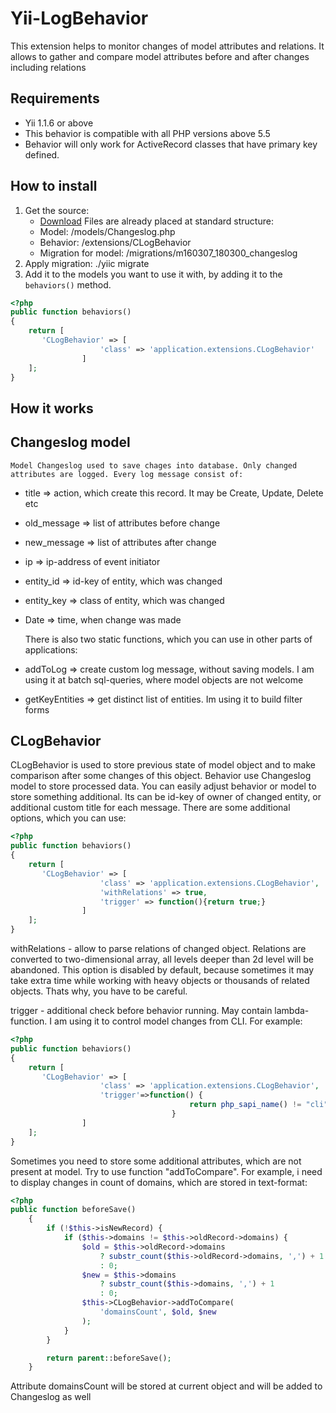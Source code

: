 # Yii-LogBehavior

This extension helps to monitor changes of model attributes and relations. It allows to gather and compare model attributes before and after changes including relations

## Requirements

* Yii 1.1.6 or above
* This behavior is compatible with all PHP versions above 5.5
* Behavior will only work for ActiveRecord classes that have primary key defined.

## How to install

1. Get the source:
   * [Download](https://github.com/hagen1778/Yii-LogBehavior) 
   Files are already placed at standard structure:
   * Model: /models/Changeslog.php
   * Behavior: /extensions/CLogBehavior
   * Migration for model: /migrations/m160307_180300_changeslog
2. Apply migration: ./yiic migrate
3. Add it to the models you want to use it with, by adding it to the `behaviors()` method.

~~~php
<?php
public function behaviors()
{
    return [
       'CLogBehavior' => [
       				'class' => 'application.extensions.CLogBehavior'
       			]
    ];
}
~~~


## How it works
## Changeslog model

    Model Changeslog used to save chages into database. Only changed attributes are logged. Every log message consist of:
* title => action, which create this record. It may be Create, Update, Delete etc
* old_message => list of attributes before change
* new_message => list of attributes after change
* ip => ip-address of event initiator
* entity_id => id-key of entity, which was changed
* entity_key => class of entity, which was changed
* Date => time, when change was made

    There is also two static functions, which you can use in other parts of applications:
* addToLog => create custom log message, without saving models. I am using it at batch sql-queries, where model objects are not welcome
* getKeyEntities => get distinct list of entities. Im using it to build filter forms
    
    
## CLogBehavior

CLogBehavior is used to store previous state of model object and to make comparison after some changes of this object.
Behavior use Changeslog model to store processed data. 
You can easily adjust behavior or model to store something additional. Its can be id-key of owner of changed entity, or additional custom title for each message.
There are some additional options, which you can use:

~~~php
<?php
public function behaviors()
{
    return [
       'CLogBehavior' => [
       				'class' => 'application.extensions.CLogBehavior',
       				'withRelations' => true,
       				'trigger' => function(){return true;}
       			]
    ];
}
~~~
withRelations - allow to parse relations of changed object. Relations are converted to two-dimensional array, all levels deeper than 2d level will be abandoned. 
This option is disabled by default, because sometimes it may take extra time while working with heavy objects or thousands of related objects. Thats why, you have to be careful.

trigger - additional check before behavior running. May contain lambda-function. I am using it to control model changes from CLI. For example:
~~~php
<?php
public function behaviors()
{
    return [
       'CLogBehavior' => [
       				'class' => 'application.extensions.CLogBehavior',
       				'trigger'=>function() {
                                        return php_sapi_name() != "cli";
                                    }
       			]
    ];
}
~~~

Sometimes you need to store some additional attributes, which are not present at model. Try to use function "addToCompare".
For example, i need to display changes in count of domains, which are stored in text-format:
```php
<?php
public function beforeSave()
    {
        if (!$this->isNewRecord) {
            if ($this->domains != $this->oldRecord->domains) {
                $old = $this->oldRecord->domains
                    ? substr_count($this->oldRecord->domains, ',') + 1
                    : 0;
                $new = $this->domains
                    ? substr_count($this->domains, ',') + 1
                    : 0;
                $this->CLogBehavior->addToCompare(
                    'domainsCount', $old, $new
                );
            }
        }

        return parent::beforeSave();
    }
```
Attribute domainsCount will be stored at current object and will be added to Changeslog as well
